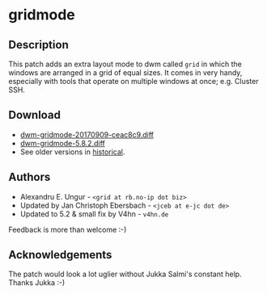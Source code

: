 gridmode
========

Description
-----------
This patch adds an extra layout mode to dwm called `grid` in which the windows
are arranged in a grid of equal sizes. It comes in very handy, especially with
tools that operate on multiple windows at once; e.g. Cluster SSH.

Download
--------
* [dwm-gridmode-20170909-ceac8c9.diff](dwm-grid-20170909-ceac8c9.diff)
* [dwm-gridmode-5.8.2.diff](dwm-gridmode-5.8.2.diff)
* See older versions in [historical](historical/gridmode).

Authors
-------
* Alexandru E. Ungur - `<grid at rb.no-ip dot biz>`
* Updated by Jan Christoph Ebersbach - `<jceb at e-jc dot de>`
* Updated to 5.2 & small fix by V4hn - `v4hn.de`

Feedback is more than welcome :-)

Acknowledgements
----------------
The patch would look a lot uglier without Jukka Salmi's constant help.
Thanks Jukka :-)
